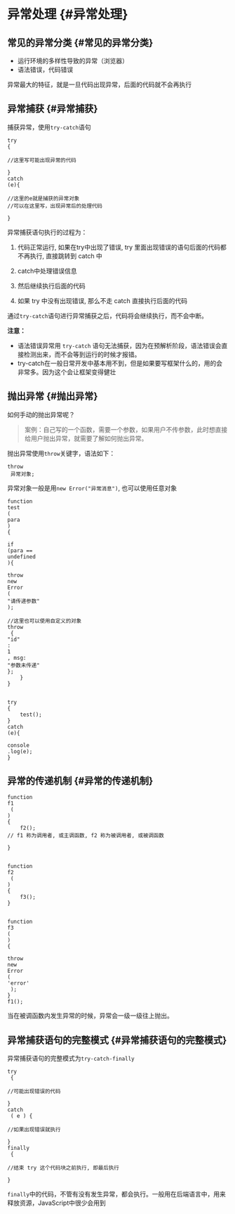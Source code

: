 # 异常处理 {#异常处理}

## 常见的异常分类 {#常见的异常分类}

* 运行环境的多样性导致的异常（浏览器）
* 语法错误，代码错误

异常最大的特征，就是一旦代码出现异常，后面的代码就不会再执行

## 异常捕获 {#异常捕获}

捕获异常，使用`try-catch`语句

```
try
{
    
//这里写可能出现异常的代码

}
catch
(e){
    
//这里的e就是捕获的异常对象
//可以在这里写，出现异常后的处理代码

}

```

异常捕获语句执行的过程为：

1. 代码正常运行, 如果在try中出现了错误, try 里面出现错误的语句后面的代码都不再执行, 直接跳转到 catch 中

2. catch中处理错误信息

3. 然后继续执行后面的代码

4. 如果 try 中没有出现错误, 那么不走 catch 直接执行后面的代码

通过`try-catch`语句进行异常捕获之后，代码将会继续执行，而不会中断。

**注意：**

* 语法错误异常用
  `try-catch`
  语句无法捕获，因为在预解析阶段，语法错误会直接检测出来，而不会等到运行的时候才报错。
* try-catch在一般日常开发中基本用不到，但是如果要写框架什么的，用的会非常多。因为这个会让框架变得健壮

## 抛出异常 {#抛出异常}

如何手动的抛出异常呢？

> 案例：自己写的一个函数，需要一个参数，如果用户不传参数，此时想直接给用户抛出异常，就需要了解如何抛出异常。

抛出异常使用`throw`关键字，语法如下：

```
throw
 异常对象;

```

异常对象一般是用`new Error("异常消息")`, 也可以使用任意对象

```
function
test
(
para
)
{
    
if
(para == 
undefined
){
        
throw
new
Error
(
"请传递参数"
);
        
//这里也可以使用自定义的对象
throw
 {
"id"
:
1
, msg:
"参数未传递"
};
    }
}


try
{
    test();
}
catch
(e){
    
console
.log(e);
}

```

## 异常的传递机制 {#异常的传递机制}

```
function
f1
 (
) 
{
    f2(); 
// f1 称为调用者, 或主调函数, f2 称为被调用者, 或被调函数

}


function
f2
 (
) 
{
    f3();
}


function
f3
(
) 
{
    
throw
new
Error
( 
'error'
 );
}
f1();

```

当在被调函数内发生异常的时候，异常会一级一级往上抛出。

## 异常捕获语句的完整模式 {#异常捕获语句的完整模式}

异常捕获语句的完整模式为`try-catch-finally`

```
try
 {
    
//可能出现错误的代码

} 
catch
 ( e ) {
    
//如果出现错误就执行

} 
finally
 {
    
//结束 try 这个代码块之前执行, 即最后执行

}

```

`finally`中的代码，不管有没有发生异常，都会执行。一般用在后端语言中，用来释放资源，JavaScript中很少会用到

